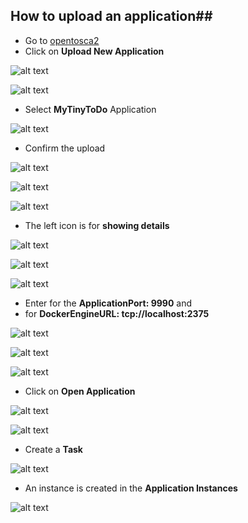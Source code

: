 ## How to upload an application##

- Go to [opentosca2](localhost:8088/#/applications)
- Click on **Upload New Application**

![alt text](NeueBilder/Start1.png "Start")

![alt text](NeueBilder/Start2.png "Start2")

- Select **MyTinyToDo** Application

![alt text](NeueBilder/UploadFile.png "Upload File")

- Confirm the upload

![alt text](NeueBilder/ConfirmUpload.png "Confirm Upload")

![alt text](NeueBilder/ConfirmUpload2.png "Confirm Upload")

![alt text](NeueBilder/UploadedApp.png "Uploaded App")

- The left icon is for **showing details**

![alt text](NeueBilder/ShowDetails.png "Show Details")

![alt text](NeueBilder/Details.png "Application Details")

![alt text](NeueBilder/Details2.png "Application Details")

- Enter for the **ApplicationPort: 9990** and
- for **DockerEngineURL: tcp://localhost:2375**

![alt text](NeueBilder/Input.png "Input")

![alt text](NeueBilder/Input2.png "Input Information")

![alt text](NeueBilder/Wait.png "Loading")

- Click on **Open Application**

![alt text](NeueBilder/OpenApp.png "Open Application")

![alt text](NeueBilder/OpenedApp.png "Opened Application")

- Create a **Task**

![alt text](NeueBilder/CreateTask.png "Create Task")

- An instance is created in the **Application Instances** 

![alt text](NeueBilder/AppInstance.png "Application Instance")
